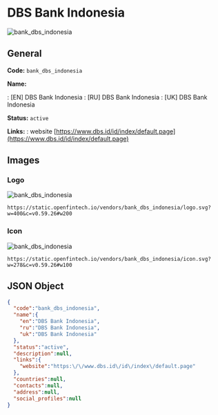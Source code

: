 
# DBS Bank Indonesia 
![bank_dbs_indonesia](https://static.openfintech.io/vendors/bank_dbs_indonesia/logo.svg?w=400&c=v0.59.26#w200)  

## General 
 
**Code:** `bank_dbs_indonesia` 
 
**Name:** 
 
:	[EN] DBS Bank Indonesia 
:	[RU] DBS Bank Indonesia 
:	[UK] DBS Bank Indonesia 
 
**Status:** `active` 
 
**Links:** 
: website [https://www.dbs.id/id/index/default.page](https://www.dbs.id/id/index/default.page) 
 

## Images 

### Logo 
 
![bank_dbs_indonesia](https://static.openfintech.io/vendors/bank_dbs_indonesia/logo.svg?w=400&c=v0.59.26#w200)  

```
https://static.openfintech.io/vendors/bank_dbs_indonesia/logo.svg?w=400&c=v0.59.26#w200
```  

### Icon 
 
![bank_dbs_indonesia](https://static.openfintech.io/vendors/bank_dbs_indonesia/icon.svg?w=278&c=v0.59.26#w100)  

```
https://static.openfintech.io/vendors/bank_dbs_indonesia/icon.svg?w=278&c=v0.59.26#w100
```  

## JSON Object 

```json
{
  "code":"bank_dbs_indonesia",
  "name":{
    "en":"DBS Bank Indonesia",
    "ru":"DBS Bank Indonesia",
    "uk":"DBS Bank Indonesia"
  },
  "status":"active",
  "description":null,
  "links":{
    "website":"https:\/\/www.dbs.id\/id\/index\/default.page"
  },
  "countries":null,
  "contacts":null,
  "address":null,
  "social_profiles":null
}
```  
